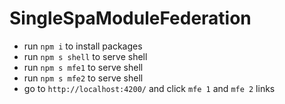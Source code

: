 # SingleSpaModuleFederation

* run `npm i` to install packages
* run `npm s shell` to serve shell
* run `npm s mfe1` to serve shell
* run `npm s mfe2` to serve shell
* go to `http://localhost:4200/` and click `mfe 1` and `mfe 2` links

